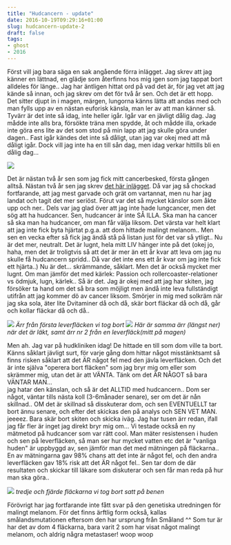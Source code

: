 ```yaml
---
title: "Hudcancern - update"
date: 2016-10-19T09:29:16+01:00
slug: hudcancern-update-2
draft: false
tags:
- ghost
- 2016
---
```


Först vill jag bara säga en sak angående förra inlägget. Jag skrev att jag känner en lättnad, en glädje som återfinns hos mig igen som jag tappat bort alldeles för länge.. Jag har äntligen hittat ord på vad det är, för jag vet att jag kände så innan, och jag skrev om det för två år sen. Och det är ett hopp. Det sitter djupt in i magen, märgen, lungorna känns lätta att andas med och man fylls upp av en nästan euforisk känsla, man ler av att man känner så.
Tyvärr är det inte så idag, inte heller igår. Igår var en jävligt dålig dag. Jag mådde inte alls bra, försökte träna men spydde, åt och mådde illa, orkade inte göra ens lite av det som stod på min lapp att jag skulle göra under dagen.. Fast igår kändes det inte så dåligt, utan jag var okej med att må dåligt igår. Dock vill jag inte ha en till sån dag, men idag verkar hittills bli en dålig dag...

![](/assets/images/ghost/2016/10/avdelare.jpg)

Det är nästan två år sen som jag fick mitt cancerbesked, första gången alltså. Nästan två år sen jag skrev [det här inlägget](http://livet.plitat.se/jag-lever-i-en-tragi-komedi-malignt-melanom-inlagget/). Då var jag så chockad fortfarande, att jag mest garvade och grät om vartannat, men nu har jag landat och tagit det mer seriöst.
Förut var det så mycket känslor som åkte upp och ner.. Dels var jag glad över att jag inte hade lungcancer, men det sög att ha hudcancer. Sen, hudcancer är inte SÅ ILLA. Ska man ha cancer så ska man ha hudcancer, om man får välja liksom. Det värsta var helt klart att jag inte fick byta hjärtat p.g.a. att dom hittade malingt melanom.. Men sen en vecka efter så fick jag ändå stå på listan just för det var så ytligt..
Nu är det mer, neutralt. Det är lugnt, hela mitt LIV hänger inte på det (okej jo, haha, men det är troligtvis så att det är mer än ett år kvar att leva om jag nu skulle få hudcancern spridd.. Då var det inte ens ett år kvar om jag inte fick ett hjärta..)
Nu är det... skrämmande, såklart. Men det är också mycket mer lugnt. 
Om man jämför det med kärlek: Passion och rollercoaster-relationer vs ödmjuk, lugn, kärlek.. Så är det. Jag är okej med att jag har skiten, jag försöker ta hand om det så bra som möjligt men ändå inte leva fullständigt utifrån att jag kommer dö av cancer liksom.
Smörjer in mig med solkräm när jag ska sola, äter lite Dvitaminer då och då, skär bort fläckar då och då, går och kollar fläckar då och då..

![](/assets/images/ghost/2016/10/20150203_230430.jpg)
*Ärr från första leverfläcken vi tog bort*
![](/assets/images/ghost/2016/10/MM-rr.jpg)
*Här är samma ärr (längst ner) när det är läkt, samt ärr nr 2 från en leverfläck(mitt på magen)*

Men ah. Jag var på hudkliniken idag! De hittade en till som dom ville ta bort. Känns såklart jävligt surt, för varje gång dom hittar något misstänktsamt så finns risken såklart att det ÄR något fel med den jävla leverfläcken. Och det är inte själva "operera bort fläcken" som jag bryr mig om eller som skrämmer mig, utan det är att VÄNTA. Tänk om det ÄR NÅGOT så bara VÄNTAR MAN... <br>jag hatar den känslan, och så är det ALLTID med hudcancern.. Dom ser något, väntar tills nästa koll (3-6månader senare), ser om det är nån skillnad.. OM det är skillnad så disskuterar dom, och sen EVENTUELLT tar bort ännu senare, och efter det skickas den på analys och SEN VET MAN. 
jeeeez. Bara skär bort skiten och skicka iväg. Jag har tusen ärr redan, ifall jag får fler är inget jag direkt bryr mig om...
Vi testade också en ny mätmetod på hudcancer som var rätt cool. Man mäter resistensen i huden och sen på leverfläcken, så man ser hur mycket vatten etc det är "vanliga huden" är uppbyggd av, sen jämför man det med mätningen på fläckarna.. 
En av mätningarna gav 98% chans att det inte är något fel, och den andra leverfläcken gav 18% risk att det ÄR något fel.. Sen tar dom de där resultaten och skickar till läkare som diskuterar och sen får man reda på hur man ska göra..

![](/assets/images/ghost/2016/10/IMG_20151230_222039.jpg)
*tredje och fjärde fläckarna vi tog bort satt på benen*

Förövrigt har jag fortfarande inte fått svar på den genetiska utredningen för malingt melanom. För det finns ärftlig form också, kallas smålandsmutationen eftersom den har ursprung från Småland ^^ 
Som tur är har det av dom 4 fläckarna, bara varit 2 som har visat något malingt melanom, och aldrig några metastaser! woop woop
